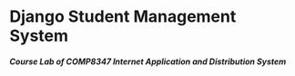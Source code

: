 # Django Student Management System
##### Course Lab of *COMP8347 Internet Application and Distribution System*
